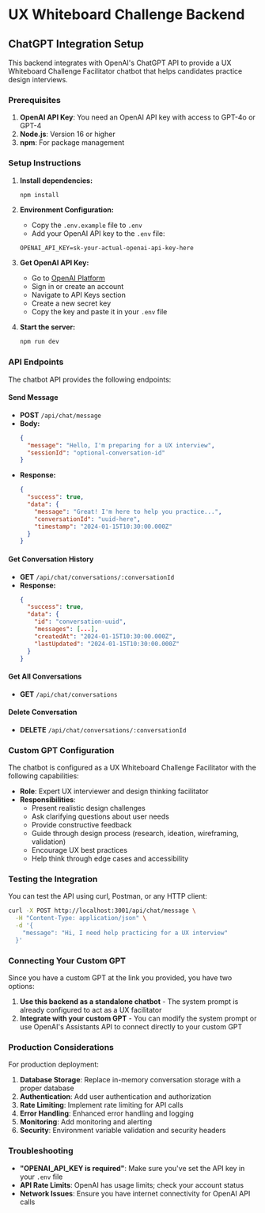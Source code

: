 # UX Whiteboard Challenge Backend

## ChatGPT Integration Setup

This backend integrates with OpenAI's ChatGPT API to provide a UX Whiteboard Challenge Facilitator chatbot that helps candidates practice design interviews.

### Prerequisites

1. **OpenAI API Key**: You need an OpenAI API key with access to GPT-4o or GPT-4
2. **Node.js**: Version 16 or higher
3. **npm**: For package management

### Setup Instructions

1. **Install dependencies:**
   ```bash
   npm install
   ```

2. **Environment Configuration:**
   - Copy the `.env.example` file to `.env`
   - Add your OpenAI API key to the `.env` file:
   ```
   OPENAI_API_KEY=sk-your-actual-openai-api-key-here
   ```

3. **Get OpenAI API Key:**
   - Go to [OpenAI Platform](https://platform.openai.com/)
   - Sign in or create an account
   - Navigate to API Keys section
   - Create a new secret key
   - Copy the key and paste it in your `.env` file

4. **Start the server:**
   ```bash
   npm run dev
   ```

### API Endpoints

The chatbot API provides the following endpoints:

#### Send Message
- **POST** `/api/chat/message`
- **Body:**
  ```json
  {
    "message": "Hello, I'm preparing for a UX interview",
    "sessionId": "optional-conversation-id"
  }
  ```
- **Response:**
  ```json
  {
    "success": true,
    "data": {
      "message": "Great! I'm here to help you practice...",
      "conversationId": "uuid-here",
      "timestamp": "2024-01-15T10:30:00.000Z"
    }
  }
  ```

#### Get Conversation History
- **GET** `/api/chat/conversations/:conversationId`
- **Response:**
  ```json
  {
    "success": true,
    "data": {
      "id": "conversation-uuid",
      "messages": [...],
      "createdAt": "2024-01-15T10:30:00.000Z",
      "lastUpdated": "2024-01-15T10:30:00.000Z"
    }
  }
  ```

#### Get All Conversations
- **GET** `/api/chat/conversations`

#### Delete Conversation
- **DELETE** `/api/chat/conversations/:conversationId`

### Custom GPT Configuration

The chatbot is configured as a UX Whiteboard Challenge Facilitator with the following capabilities:

- **Role**: Expert UX interviewer and design thinking facilitator
- **Responsibilities**:
  - Present realistic design challenges
  - Ask clarifying questions about user needs
  - Provide constructive feedback
  - Guide through design process (research, ideation, wireframing, validation)
  - Encourage UX best practices
  - Help think through edge cases and accessibility

### Testing the Integration

You can test the API using curl, Postman, or any HTTP client:

```bash
curl -X POST http://localhost:3001/api/chat/message \
  -H "Content-Type: application/json" \
  -d '{
    "message": "Hi, I need help practicing for a UX interview"
  }'
```

### Connecting Your Custom GPT

Since you have a custom GPT at the link you provided, you have two options:

1. **Use this backend as a standalone chatbot** - The system prompt is already configured to act as a UX facilitator
2. **Integrate with your custom GPT** - You can modify the system prompt or use OpenAI's Assistants API to connect directly to your custom GPT

### Production Considerations

For production deployment:

1. **Database Storage**: Replace in-memory conversation storage with a proper database
2. **Authentication**: Add user authentication and authorization
3. **Rate Limiting**: Implement rate limiting for API calls
4. **Error Handling**: Enhanced error handling and logging
5. **Monitoring**: Add monitoring and alerting
6. **Security**: Environment variable validation and security headers

### Troubleshooting

- **"OPENAI_API_KEY is required"**: Make sure you've set the API key in your `.env` file
- **API Rate Limits**: OpenAI has usage limits; check your account status
- **Network Issues**: Ensure you have internet connectivity for OpenAI API calls 